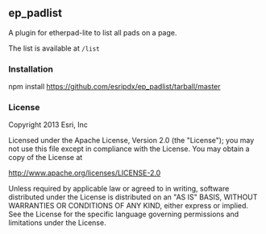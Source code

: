 ## ep_padlist

A plugin for etherpad-lite to list all pads on a page.

The list is available at `/list`

### Installation

npm install https://github.com/esripdx/ep_padlist/tarball/master

### License

Copyright 2013 Esri, Inc

Licensed under the Apache License, Version 2.0 (the "License");
you may not use this file except in compliance with the License.
You may obtain a copy of the License at

http://www.apache.org/licenses/LICENSE-2.0

Unless required by applicable law or agreed to in writing, software
distributed under the License is distributed on an "AS IS" BASIS,
WITHOUT WARRANTIES OR CONDITIONS OF ANY KIND, either express or implied.
See the License for the specific language governing permissions and
limitations under the License.

